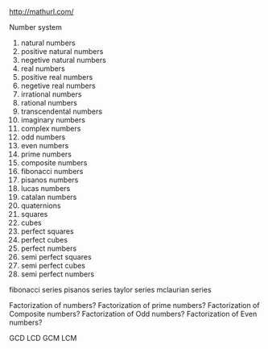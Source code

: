 http://mathurl.com/


Number system

1. natural numbers
2. positive natural numbers
3. negetive natural numbers
4. real numbers
5. positive real numbers
6. negetive real numbers
7. irrational numbers
8. rational numbers
9. transcendental numbers
10. imaginary numbers
11. complex numbers
12. odd numbers
13. even numbers
14. prime numbers
15. composite numbers
16. fibonacci numbers
17. pisanos numbers
18. lucas numbers
19. catalan numbers 
20. quaternions
21. squares
22. cubes
23. perfect squares
24. perfect cubes
25. perfect numbers
26. semi perfect squares
27. semi perfect cubes
28. semi perfect numbers

fibonacci series
pisanos series
taylor series
mclaurian series



Factorization of numbers?
Factorization of prime numbers?
Factorization of Composite numbers?
Factorization of Odd numbers?
Factorization of Even numbers?

GCD
LCD
GCM
LCM
